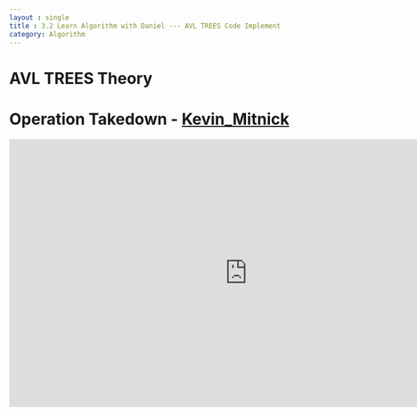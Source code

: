 ```yaml
---
layout : single
title : 3.2 Learn Algorithm with Daniel --- AVL TREES Code Implement
category: Algorithm
---
```


# AVL TREES Theory




# Operation Takedown - [Kevin_Mitnick](https://en.wikipedia.org/wiki/Kevin_Mitnick)

<div style="max-width:640px; margin:0 auto 10px;" >
<div
style="position: relative;
width:100%;
padding-bottom:56.25%;
height:0;">

<iframe width="854" height="480" src="https://www.youtube.com/embed/_KP636WuraE" frameborder="0" allowfullscreen></iframe>

</div>
</div>

